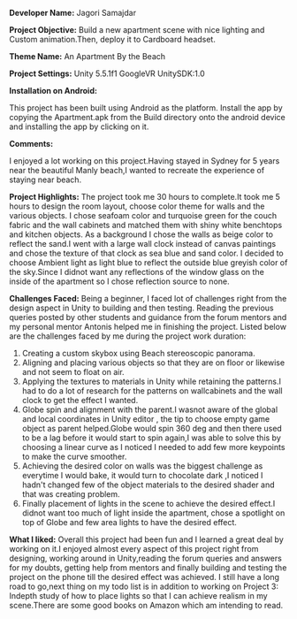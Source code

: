 
**Developer Name:** Jagori Samajdar

**Project Objective:** Build a new apartment scene with nice lighting and Custom animation.Then, deploy it to Cardboard headset.

**Theme Name:** An Apartment By the Beach

**Project Settings:** 
  Unity 5.5.1f1
  GoogleVR UnitySDK:1.0
  
**Installation on Android:**

This project has been built using Android as the platform.
Install the app by copying the Apartment.apk from the Build directory onto the android device and installing the app by clicking on it.

**Comments:**

I enjoyed a lot working on this project.Having stayed in Sydney for 5 years near the beautiful Manly beach,I wanted to recreate the experience of staying near beach.

**Project Highlights:**
The project took me 30 hours to complete.It took me 5 hours to design the room layout, choose color theme for walls and the various objects.
I chose seafoam color and turquoise green for the couch fabric and the wall cabinets and matched them with shiny white benchtops and kitchen objects.
As a background I chose the walls as beige color to reflect the sand.I went with a large wall clock instead of canvas paintings and chose the texture of that clock as sea blue and sand color.
I decided to choose Ambient light as light blue to reflect the outside blue greyish color of the sky.Since I didnot want any reflections of the window glass on the inside of the apartment so I chose reflection source to none.

**Challenges Faced:**
Being a beginner, I faced lot of challenges right from the design aspect in Unity to building and then testing.
Reading the previous queries posted by other students and guidance from the forum mentors and my personal mentor Antonis helped me in finishing the project.
Listed below are the challenges faced by me during the project work duration:
1. Creating a custom skybox using Beach stereoscopic panorama.
2. Aligning and placing various objects so that they are on floor or likewise and not seem to float on air.
2. Applying the textures to materials in Unity while retaining the patterns.I had to do a lot of research for the patterns on wallcabinets and the wall clock to get the effect I wanted.
3. Globe spin and alignment with the parent.I wasnot aware of the global and local coordinates in Unity editor , the tip to choose empty game object as parent helped.Globe would spin 360 deg and then there used to be a lag before it would start to spin again,I was able to  solve this by choosing a linear curve as I noticed I needed to add few more keypoints to make the curve smoother.
4. Achieving the desired color on walls was the biggest challenge as everytime I would bake, it would turn to chocolate dark ,I noticed I hadn't changed few of the object materials to the desired shader and that was creating problem.
5. Finally placement of lights in the scene to achieve the desired effect.I didnot want too much of light inside the apartment, chose a spotlight on top of Globe and few area lights to have the desired effect.

**What I liked:**
Overall this project had been fun and I learned a great deal by working on it.I enjoyed almost every aspect of this project right from designing, working around in Unity,reading the forum queries and answers for my doubts, getting help from mentors and finally building and testing the project on the phone till the desired effect was achieved.
I still have a long road to go,next thing on my todo list is in addition to working on Project 3:
Indepth study of how to place lights so that I can achieve realism in my scene.There are some good books on Amazon which am intending to read.

 

